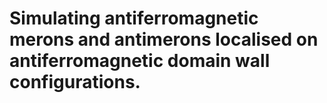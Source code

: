 # Simulating antiferromagnetic merons and antimerons localised on antiferromagnetic domain wall configurations.
